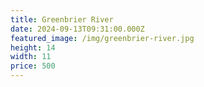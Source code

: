 ```yaml
---
title: Greenbrier River
date: 2024-09-13T09:31:00.000Z
featured_image: /img/greenbrier-river.jpg
height: 14
width: 11
price: 500
---
```

